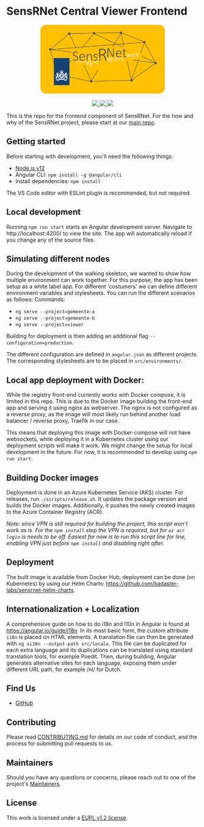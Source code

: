 # SensRNet Central Viewer Frontend

<p align="center">
    <img src="src/assets/SensRNet-logo.png" height="180">
</p>
<p align="center">
    <a href="https://github.com/kadaster-labs/sensrnet-central-viewer/releases" alt="Version">
        <img src="https://img.shields.io/github/package-json/v/kadaster-labs/sensrnet-central-viewer" />
    </a> 
    <a href="https://github.com/kadaster-labs/sensrnet-central-viewer/actions?query=workflow%3A%22Node.js+CI%22" alt="Build status">
        <img src="https://github.com/kadaster-labs/sensrnet-central-viewer/workflows/Node.js%20CI/badge.svg" />
    </a>
    <a href="https://sonarcloud.io/dashboard?id=kadaster-labs_sensrnet-registry-frontend" alt="Quality Gate">
        <img src="https://sonarcloud.io/api/project_badges/measure?project=kadaster-labs_sensrnet-registry-frontend&metric=alert_status" />
    </a>
</p>

This is the repo for the frontend component of SensRNet. For the how and why of the SensRNet project, please start at our [main repo](https://github.com/kadaster-labs/sensrnet-home).

## Getting started
Before starting with development, you'll need the following things:
- [Node.js v12](https://nodejs.org/en/)
- Angular CLI: `npm install -g @angular/cli`
- Install dependencies: `npm install` 


The VS Code editor with ESLint plugin is recommended, but not required.

## Local development
Running `npm run start` starts an Angular development server. Navigate to http://localhost:4200/ to view the site. The app will automatically reload if you change any of the source files.

## Simulating different nodes
During the development of the walking skeleton, we wanted to show how multiple environment can work together. For this purpose, the app has been setup as a white label app.
For different 'costumers' we can define different environment variables and stylesheets.
You can run the different scenarios as follows:
Commands:
- `ng serve --project=gemeente-a`
- `ng serve --project=gemeente-b`
- `ng serve --project=viewer`

Building for deployment is then adding an additional flag `--configuration=production`.

The different configuration are defined in `angular.json` as different projects. The corresponding stylesheets are to be placed in `src/environments/`.

## Local app deployment with Docker:
While the registry front-end currently works with Docker compose, it is limited in this repo. This is due to the Docker image building the front-end app and serving it using nginx as webserver. The nginx is not configured as a reverse proxy, as the image will most likely run behind another load balancer / reverse proxy, Traefik in our case. 

This means that deploying this image with Docker-compose will not have websockets, while deploying it in a Kubernetes cluster using our deployment scripts will make it work. We might change the setup for local development in the future. For now, it is recommended to develop using `npm run start`.

## Building Docker images
Deployment is done in an Azure Kubernetes Service (AKS) cluster. For releases, run `./scripts/release.sh`. It updates the package version and builds the Docker images. Additionally, it pushes the newly created images to the Azure Container Registry (ACR).

*Note: since VPN is still required for building the project, this script won't work as is. For the `npm install` step the VPN is required, but for `az acr login` is needs to be off. Easiest for now is to run this script line for line, enabling VPN just before `npm install` and disabling right after.*

## Deployment
The built image is available from Docker Hub, deployment can be done (on Kubernetes) by using our Helm Charts: https://github.com/kadaster-labs/sensrnet-helm-charts.

## Internationalization + Localization
A comprehensive guide on how to do i18n and l10n in Angular is found at https://angular.io/guide/i18n. In its most basic form, the custom attribute `i18n` is placed on HTML elements. A translation file can then be generated with `ng xi18n --output-path src/locale`. This file can be duplicated for each extra language and its duplications can be translated using standard translation tools, for example Poedit. Then, during building, Angular generates alternative sites for each language, exposing them under different URL path, for example /nl/ for Dutch. 

## Find Us

* [GitHub](https://github.com/kadaster-labs/sensrnet-home)

## Contributing

Please read [CONTRIBUTING.md](CONTRIBUTING.md) for details on our code of conduct, and the process for submitting pull requests to us.

## Maintainers

Should you have any questions or concerns, please reach out to one of the project's [Maintainers](./MAINTAINERS.md).

## License

This work is licensed under a [EUPL v1.2 license](./LICENSE.md).
